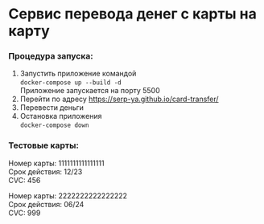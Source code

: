 # Сервис перевода денег с карты на карту
### Процедура запуска:

1) Запустить приложение командой  
`docker-compose up --build -d`  
Приложение  запускается на порту 5500
2) Перейти по адресу https://serp-ya.github.io/card-transfer/
3) Перевести деньги
4) Остановка приложения  
   `docker-compose down`


### Тестовые карты:
Номер карты: 1111111111111111  
Срок действия: 12/23  
CVC: 456

Номер карты: 2222222222222222  
Срок действия: 06/24  
CVC: 999